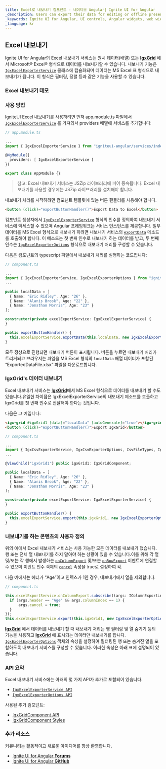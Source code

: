 ```yaml
---
title: Excel로 내보내기 컴포넌트 - 네이티브 Angular| Ignite UI for Angular
_description: Users can export their data for editing or offline presentation can do so in Excel format with the Export to Excel Ignite UI for Angular component.
_keywords: Ignite UI for Angular, UI controls, Angular widgets, web widgets, UI widgets, Angular, Native Angular Controls, Native Angular Components Suite, Native Angular Controls, Native Angular Components Library, Angular Grid, Angular Data Grid, Angular Grid Control, Angular Grid Component, Excel Export, Angular Excel Component, Angular Export Excel
_language: kr
---
```


## Excel 내보내기

<p class="highlight">

Ignite UI for Angular의 Excel 내보내기 서비스는 원시 데이터(배열) 또는 [**IgxGrid**](grid/grid.md) 에서 Microsoft® Excel® 형식으로 데이터를 내보내기할 수 있습니다. 내보내기 기능은 [`IgxExcelExporterService`]({environment:angularApiUrl}/classes/igxexcelexporterservice.html) 클래스에 캡슐화되며 데이터는 MS Excel 표 형식으로 내보내기가 됩니다. 이 형식은 필터링, 정렬 등과 같은 기능을 사용할 수 있습니다.
</p>
<div class="divider"></div>

### Excel 내보내기 데모


<code-view style="height: 100px;" 
           data-demos-base-url="{environment:demosBaseUrl}" 
           iframe-src="{environment:demosBaseUrl}/services/export-excel" >
</code-view>

<div class="divider--half"></div>

### 사용 방법

IgniteUI Excel 내보내기를 사용하려면 먼저 app.module.ts 파일에서 [`IgxExcelExporterService`]({environment:angularApiUrl}/classes/igxexcelexporterservice.html) 를 가져와서 providers 배열에 서비스를 추가합니다:

```typescript
// app.module.ts

...
import { IgxExcelExporterService } from "igniteui-angular/services/index";

@NgModule({
  providers: [ IgxExcelExporterService ]
})

export class AppModule {}
```

> 참고: Excel 내보내기 서비스는 JSZip 라이브러리에 피어 종속됩니다. Excel 내보내기를 사용할 경우에는 JSZip 라이브러리를 설치해야 합니다.

내보내기 처리를 시작하려면 컴포넌트 템플릿에 있는 버튼 핸들러를 사용해야 합니다.

```html
<button (click)="exportButtonHandler()">Export Data to Excel</button>
```

컴포넌트 생성자에서 [`IgxExcelExporterService`]({environment:angularApiUrl}/classes/igxexcelexporterservice.html) 형식의 인수를 정의하여 내보내기 서비스에 액세스할 수 있으며 Angular 프레임워크는 서비스 인스턴스를 제공합니다. 일부 데이터를 MS Excel 형식으로 내보내기 하려면 내보내기 서비스의 [`exportData`]({environment:angularApiUrl}/classes/igxexcelexporterservice.html#exportdata) 메소드를 호출해야 합니다. 이 메소드는 첫 번째 인수로 내보내기 하는 데이터를 받고, 두 번째 인수는 [`IgxExcelExporterOptions`]({environment:angularApiUrl}/classes/igxexcelexporteroptions.html) 형식으로 내보내기 처리를 구성할 수 있습니다.

다음은 컴포넌트의 typescript 파일에서 내보내기 처리를 실행하는 코드입니다:

```typescript
// component.ts

...
import { IgxExcelExporterService, IgxExcelExporterOptions } from "igniteui-angular/services/index";
...

public localData = [
  { Name: "Eric Ridley", Age: "26" },
  { Name: "Alanis Brook", Age: "22" },
  { Name: "Jonathan Morris", Age: "23" }
];

constructor(private excelExportService: IgxExcelExporterService) {
}

public exportButtonHandler() {
  this.excelExportService.exportData(this.localData, new IgxExcelExporterOptions("ExportedDataFile"));
}

```

모두 정상으로 진행되면 내보내기 버튼이 표시됩니다. 버튼을 누르면 내보내기 처리가 트리거되고 브라우저는 파일을 MS Excel 형식의 `localData` 배열 데이터가 포함된 “ExportedDataFile.xlsx” 파일을 다운로드합니다. 


### IgxGrid's 데이터 내보내기

Excel 내보내기 서비스는 [**IgxGrid**](grid/grid.md)에서 MS Excel 형식으로 데이터를 내보내기 할 수도 있습니다.유일한 차이점은 IgxExcelExporterService의 내보내기 메소드를 호출하고 IgxGrid를 첫 번째 인수로 전달해야 한다는 것입니다.

다음은 그 예입니다:

```html
<igx-grid #igxGrid1 [data]="localData" [autoGenerate]="true"></igx-grid>
<button (click)="exportButtonHandler()">Export IgxGrid</button>
```

```typescript
// component.ts

...
import { IgxCsvExporterService, IgxCsvExporterOptions, CsvFileTypes, IgxGridComponent } from 'igniteui-angular';
...

@ViewChild("igxGrid1") public igxGrid1: IgxGridComponent;

public localData = [
  { Name: "Eric Ridley", Age: "26" },
  { Name: "Alanis Brook", Age: "22" },
  { Name: "Jonathan Morris", Age: "23" }
];

constructor(private excelExportService: IgxExcelExporterService) {
}

public exportButtonHandler() {
  this.excelExportService.export(this.igxGrid1, new IgxExcelExporterOptions("ExportedDataFile"));
}

```


<code-view style="height: 300px;" 
           data-demos-base-url="{environment:demosBaseUrl}" 
           iframe-src="{environment:demosBaseUrl}/services/export-excel-sample-1" >
</code-view>




### 내보내기를 하는 콘텐츠의 사용자 정의

위의 예에서 Excel 내보내기 서비스는 사용 가능한 모든 데이터를 내보내기 했습니다. 행 또는 전체 열 내보내기를 하지 말아야 하는 상황이 있을 수 있습니다.이를 위해 각 열 및/또는 각 행에서 발생하는 [`onColumnExport`]({environment:angularApiUrl}/classes/igxexcelexporterservice.html#oncolumnexport)  및/또는 [`onRowExport`]({environment:angularApiUrl}/classes/igxexcelexporterservice.html#onrowexport) 이벤트에 연결할 수 있으며 이벤트 인수 객체의  [`cancel`]({environment:angularApiUrl}/interfaces/irowexportingeventargs.html#cancel) 속성을 true로 설정하여 각.

다음 예에서는 헤더가 “Age”이고 인덱스가 1인 경우, 내보내기에서 열을 제외합니다.

```typescript
// component.ts

this.excelExportService.onColumnExport.subscribe((args: IColumnExportingEventArgs) => {
  if (args.header == "Age" && args.columnIndex == 1) {
      args.cancel = true;
  }
});
this.excelExportService.export(this.igxGrid1, new IgxExcelExporterOptions("ExportedDataFile"));
```

[**IgxGrid**](grid/grid.md) 에서 데이터를 내보내기 할 때 내보내기 처리는 행 필터링 및 열 숨기기 등의 기능을 사용하고 [**IgxGrid**](grid/grid.md) 에 표시되는 데이터만 내보내기를 합니다. [`IgxExcelExporterOptions`]({environment:angularApiUrl}/classes/igxexcelexporteroptions.html) 객체의 속성을 설정하여 필터링된 행 또는 숨겨진 열을 포함하도록 내보내기 서비스를 구성할 수 있습니다. 이러한 속성은 아래 표에 설명되어 있습니다.

### API 요약

Excel 내보내기 서비스에는 아래의 몇 가지 API가 추가로 포함되어 있습니다.

* [`IgxExcelExporterService API`]({environment:angularApiUrl}/classes/igxexcelexporterservice.html)
* [`IgxExcelExporterOptions API`]({environment:angularApiUrl}/classes/igxexcelexporteroptions.html)

사용된 추가 컴포넌트:

* [IgxGridComponent API]({environment:angularApiUrl}/classes/igxgridcomponent.html)
* [IgxGridComponent Styles]({environment:sassApiUrl}/index.html#function-grid-theme)

<div class="divider"></div>

### 추가 리소스

<div class="divider--half"></div>
커뮤니티는 활동적이고 새로운 아이디어를 항상 환영합니다.

* [Ignite UI for Angular **Forums**](https://www.infragistics.com/community/forums/f/ignite-ui-for-angular)
* [Ignite UI for Angular **GitHub**](https://github.com/IgniteUI/igniteui-angular)
